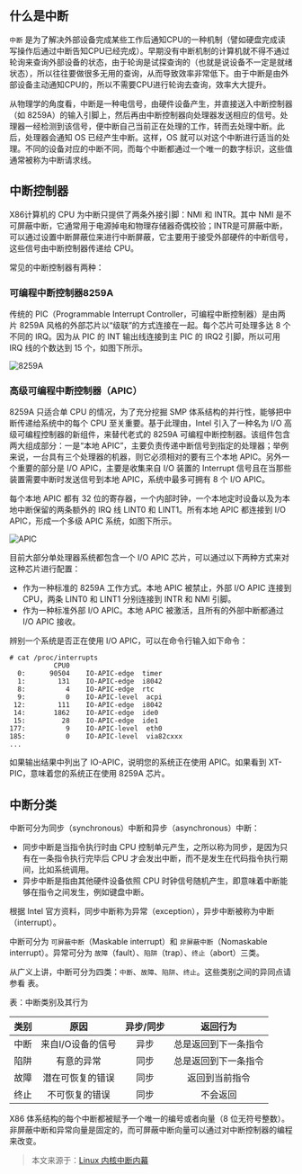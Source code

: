 ## 什么是中断
`中断` 是为了解决外部设备完成某些工作后通知CPU的一种机制（譬如硬盘完成读写操作后通过中断告知CPU已经完成）。早期没有中断机制的计算机就不得不通过轮询来查询外部设备的状态，由于轮询是试探查询的（也就是说设备不一定是就绪状态），所以往往要做很多无用的查询，从而导致效率非常低下。由于中断是由外部设备主动通知CPU的，所以不需要CPU进行轮询去查询，效率大大提升。

从物理学的角度看，中断是一种电信号，由硬件设备产生，并直接送入中断控制器（如 8259A）的输入引脚上，然后再由中断控制器向处理器发送相应的信号。处理器一经检测到该信号，便中断自己当前正在处理的工作，转而去处理中断。此后，处理器会通知 OS 已经产生中断。这样，OS 就可以对这个中断进行适当的处理。不同的设备对应的中断不同，而每个中断都通过一个唯一的数字标识，这些值通常被称为中断请求线。

## 中断控制器
X86计算机的 CPU 为中断只提供了两条外接引脚：NMI 和 INTR。其中 NMI 是不可屏蔽中断，它通常用于电源掉电和物理存储器奇偶校验；INTR是可屏蔽中断，可以通过设置中断屏蔽位来进行中断屏蔽，它主要用于接受外部硬件的中断信号，这些信号由中断控制器传递给 CPU。

常见的中断控制器有两种：

### 可编程中断控制器8259A

传统的 PIC（Programmable Interrupt Controller，可编程中断控制器）是由两片 8259A 风格的外部芯片以“级联”的方式连接在一起。每个芯片可处理多达 8 个不同的 IRQ。因为从 PIC 的 INT 输出线连接到主 PIC 的 IRQ2 引脚，所以可用 IRQ 线的个数达到 15 个，如图下所示。

![8259A](https://raw.githubusercontent.com/liexusong/linux-source-code-analyze/master/images/8259A.png)

### 高级可编程中断控制器（APIC）

8259A 只适合单 CPU 的情况，为了充分挖掘 SMP 体系结构的并行性，能够把中断传递给系统中的每个 CPU 至关重要。基于此理由，Intel 引入了一种名为 I/O 高级可编程控制器的新组件，来替代老式的 8259A 可编程中断控制器。该组件包含两大组成部分：一是“本地 APIC”，主要负责传递中断信号到指定的处理器；举例来说，一台具有三个处理器的机器，则它必须相对的要有三个本地 APIC。另外一个重要的部分是 I/O APIC，主要是收集来自 I/O 装置的 Interrupt 信号且在当那些装置需要中断时发送信号到本地 APIC，系统中最多可拥有 8 个 I/O APIC。

每个本地 APIC 都有 32 位的寄存器，一个内部时钟，一个本地定时设备以及为本地中断保留的两条额外的 IRQ 线 LINT0 和 LINT1。所有本地 APIC 都连接到 I/O APIC，形成一个多级 APIC 系统，如图下所示。

![APIC](https://raw.githubusercontent.com/liexusong/linux-source-code-analyze/master/images/APIC.gif)

目前大部分单处理器系统都包含一个 I/O APIC 芯片，可以通过以下两种方式来对这种芯片进行配置：
* 作为一种标准的 8259A 工作方式。本地 APIC 被禁止，外部 I/O APIC 连接到 CPU，两条 LINT0 和 LINT1 分别连接到 INTR 和 NMI 引脚。
* 作为一种标准外部 I/O APIC。本地 APIC 被激活，且所有的外部中断都通过 I/O APIC 接收。

辨别一个系统是否正在使用 I/O APIC，可以在命令行输入如下命令：
```shell
# cat /proc/interrupts
           CPU0       
  0:      90504    IO-APIC-edge  timer
  1:        131    IO-APIC-edge  i8042
  8:          4    IO-APIC-edge  rtc
  9:          0    IO-APIC-level  acpi
 12:        111    IO-APIC-edge  i8042
 14:       1862    IO-APIC-edge  ide0
 15:         28    IO-APIC-edge  ide1
177:          9    IO-APIC-level  eth0
185:          0    IO-APIC-level  via82cxxx
...
```
如果输出结果中列出了 IO-APIC，说明您的系统正在使用 APIC。如果看到 XT-PIC，意味着您的系统正在使用 8259A 芯片。

## 中断分类
中断可分为同步（synchronous）中断和异步（asynchronous）中断：
* 同步中断是当指令执行时由 CPU 控制单元产生，之所以称为同步，是因为只有在一条指令执行完毕后 CPU 才会发出中断，而不是发生在代码指令执行期间，比如系统调用。
* 异步中断是指由其他硬件设备依照 CPU 时钟信号随机产生，即意味着中断能够在指令之间发生，例如键盘中断。

根据 Intel 官方资料，同步中断称为异常（exception），异步中断被称为中断（interrupt）。

中断可分为 `可屏蔽中断`（Maskable interrupt）和 `非屏蔽中断`（Nomaskable interrupt）。异常可分为 `故障`（fault）、`陷阱`（trap）、`终止`（abort）三类。

从广义上讲，中断可分为四类：`中断`、`故障`、`陷阱`、`终止`。这些类别之间的异同点请参看 表。

表：中断类别及其行为

类别|原因|异步/同步|返回行为
:-: | :-: | :-: | :-:
中断|来自I/O设备的信号|异步|总是返回到下一条指令
陷阱|有意的异常|同步|总是返回到下一条指令
故障|潜在可恢复的错误|同步|返回到当前指令
终止|不可恢复的错误|同步|不会返回

X86 体系结构的每个中断都被赋予一个唯一的编号或者向量（8 位无符号整数）。非屏蔽中断和异常向量是固定的，而可屏蔽中断向量可以通过对中断控制器的编程来改变。

> 本文来源于：[Linux 内核中断内幕](https://www.ibm.com/developerworks/cn/linux/l-cn-linuxkernelint/)

